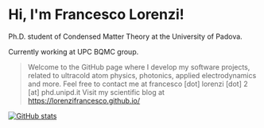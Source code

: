 # Hi, I'm Francesco Lorenzi!
Ph.D. student of Condensed Matter Theory at the University of Padova.

Currently working at UPC BQMC group.

> Welcome to the GitHub page where I develop my software projects, related to ultracold atom physics, photonics, applied electrodynamics and more.
Feel free to contact me at francesco [dot] lorenzi [dot] 2 [at] phd.unipd.it 
Visit my scientific blog at https://lorenzifrancesco.github.io/

[![GitHub stats](https://github-readme-stats.vercel.app/api?username=lorenzifrancesco&count_private=true&show_icons=true&theme=gotham)](https://github.com/anuraghazra/github-readme-stats)

